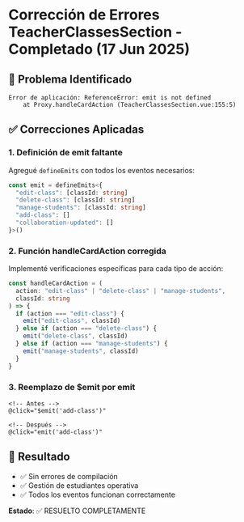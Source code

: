 # Corrección de Errores TeacherClassesSection - Completado (17 Jun 2025)

## 🐛 **Problema Identificado**

```
Error de aplicación: ReferenceError: emit is not defined
    at Proxy.handleCardAction (TeacherClassesSection.vue:155:5)
```

## ✅ **Correcciones Aplicadas**

### 1. **Definición de emit faltante**

Agregué `defineEmits` con todos los eventos necesarios:

```typescript
const emit = defineEmits<{
  "edit-class": [classId: string]
  "delete-class": [classId: string]
  "manage-students": [classId: string]
  "add-class": []
  "collaboration-updated": []
}>()
```

### 2. **Función handleCardAction corregida**

Implementé verificaciones específicas para cada tipo de acción:

```typescript
const handleCardAction = (
  action: "edit-class" | "delete-class" | "manage-students",
  classId: string
) => {
  if (action === "edit-class") {
    emit("edit-class", classId)
  } else if (action === "delete-class") {
    emit("delete-class", classId)
  } else if (action === "manage-students") {
    emit("manage-students", classId)
  }
}
```

### 3. **Reemplazo de $emit por emit**

```vue
<!-- Antes -->
@click="$emit('add-class')"

<!-- Después -->
@click="emit('add-class')"
```

## 🎯 **Resultado**

- ✅ Sin errores de compilación
- ✅ Gestión de estudiantes operativa
- ✅ Todos los eventos funcionan correctamente

**Estado**: ✅ RESUELTO COMPLETAMENTE
